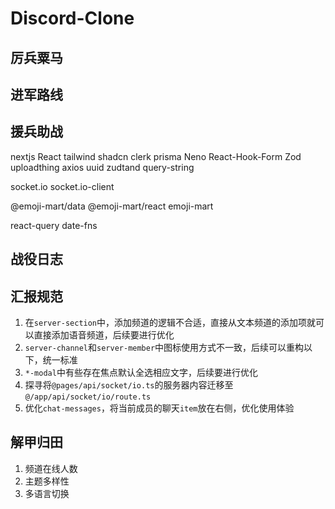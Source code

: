 # Discord-Clone

## 厉兵粟马

## 进军路线

## 援兵助战

nextjs
React
tailwind
shadcn
clerk
prisma
Neno
React-Hook-Form
Zod
uploadthing
axios
uuid
zudtand
query-string

socket.io
socket.io-client

@emoji-mart/data
@emoji-mart/react
emoji-mart

react-query
date-fns

## 战役日志

## 汇报规范

1. 在`server-section`中，添加频道的逻辑不合适，直接从文本频道的添加项就可以直接添加语音频道，后续要进行优化
2. `server-channel`和`server-member`中图标使用方式不一致，后续可以重构以下，统一标准
3. `*-modal`中有些存在焦点默认全选相应文字，后续要进行优化
4. 探寻将`@pages/api/socket/io.ts`的服务器内容迁移至`@/app/api/socket/io/route.ts`
5. 优化`chat-messages`，将当前成员的聊天`item`放在右侧，优化使用体验

## 解甲归田

1. 频道在线人数
2. 主题多样性
3. 多语言切换
